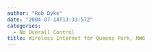 ```yaml
---
author: "Rob Dyke"
date: "2004-07-14T13:33:57Z"
categories:
  - No Overall Control
title: Wireless Internet for Queens Park, NW6
---
```

